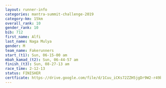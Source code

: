 ```yaml
---
layout: runner-info 
categories: mantra-summit-challenge-2019 
category-km: 15km 
overall_rank: 10
gender_rank: 10
bib: 712
first_name: Alfi
last_name: Naga Mulya
gender: M
team_name: Fakerunners
start_(t1): Sun, 06-15-00 am
mbah_kamad_(t2): Sun, 06-44-57 am
finish_(t3): Sun, 08-27-13 am
race_time: 2-12-13
status: FINISHER
certficate: https-//drive.google.com/file/d/1Cuu_iCKs72ZZH5jgDr9W2-r49bfWcrUT/view?usp=sharing
---
```

